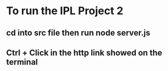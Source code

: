# To run the IPL Project 2

## cd into src file then run node server.js
## Ctrl + Click in the http link showed on the terminal

